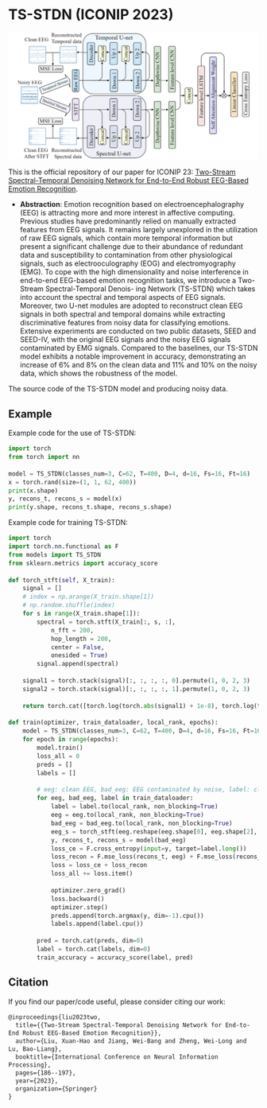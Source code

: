 # TS-STDN (ICONIP 2023)

![TS-STDN model](TS-STDNmodel.png)

This is the official repository of our paper for ICONIP 23: [Two-Stream Spectral-Temporal Denoising Network for End-to-End Robust EEG-Based Emotion Recognition](https://link.springer.com/chapter/10.1007/978-981-99-8067-3_14).

- **Abstraction**: Emotion recognition based on electroencephalography (EEG) is attracting more and more interest in affective computing. Previous studies have predominantly relied on manually extracted features from EEG signals. It remains largely unexplored in the utilization of raw EEG signals, which contain more temporal information but present a significant challenge due to their abundance of redundant data and susceptibility to contamination from other physiological signals, such as electrooculography (EOG) and electromyography (EMG). To cope with the high dimensionality and noise interference in end-to-end EEG-based emotion recognition tasks, we introduce a Two-Stream Spectral-Temporal Denois- ing Network (TS-STDN) which takes into account the spectral and temporal aspects of EEG signals. Moreover, two U-net modules are adopted to reconstruct clean EEG signals in both spectral and temporal domains while extracting discriminative features from noisy data for classifying emotions. Extensive experiments are conducted on two public datasets, SEED and SEED-IV, with the original EEG signals and the noisy EEG signals contaminated by EMG signals. Compared to the baselines, our TS-STDN model exhibits a notable improvement in accuracy, demonstrating an increase of 6% and 8% on the clean data and 11% and 10% on the noisy data, which shows the robustness of the model.

The source code of the TS-STDN model and producing noisy data.

## Example
Example code for the use of TS-STDN:
```python
import torch
from torch import nn

model = TS_STDN(classes_num=3, C=62, T=400, D=4, d=16, Fs=16, Ft=16)
x = torch.rand(size=(1, 1, 62, 400))
print(x.shape)
y, recons_t, recons_s = model(x)
print(y.shape, recons_t.shape, recons_s.shape)
```

Example code for training TS-STDN:
```python
import torch
import torch.nn.functional as F
from models import TS_STDN
from sklearn.metrics import accuracy_score

def torch_stft(self, X_train):
    signal = []
    # index = np.arange(X_train.shape[1])
    # np.random.shuffle(index)
    for s in range(X_train.shape[1]):
        spectral = torch.stft(X_train[:, s, :],
            n_fft = 200,
            hop_length = 200,
            center = False,
            onesided = True)
        signal.append(spectral)
    
    signal1 = torch.stack(signal)[:, :, :, :, 0].permute(1, 0, 2, 3)
    signal2 = torch.stack(signal)[:, :, :, :, 1].permute(1, 0, 2, 3)

    return torch.cat([torch.log(torch.abs(signal1) + 1e-8), torch.log(torch.abs(signal2) + 1e-8)], dim=2)

def train(optimizer, train_dataloader, local_rank, epochs):
    model = TS_STDN(classes_num=3, C=62, T=400, D=4, d=16, Fs=16, Ft=16)
    for epoch in range(epochs):
        model.train()
        loss_all = 0
        preds = []
        labels = []
        
        # eeg: clean EEG, bad_eeg: EEG contaminated by noise, label: class label
        for eeg, bad_eeg, label in train_dataloader:
            label = label.to(local_rank, non_blocking=True)
            eeg = eeg.to(local_rank, non_blocking=True)
            bad_eeg = bad_eeg.to(local_rank, non_blocking=True)
            eeg_s = torch_stft(eeg.reshape(eeg.shape[0], eeg.shape[2], eeg.shape[3]))
            y, recons_t, recons_s = model(bad_eeg)
            loss_ce = F.cross_entropy(input=y, target=label.long())
            loss_recon = F.mse_loss(recons_t, eeg) + F.mse_loss(recons_s, eeg_s)
            loss = loss_ce + loss_recon
            loss_all += loss.item()
            
            optimizer.zero_grad()
            loss.backward()
            optimizer.step()
            preds.append(torch.argmax(y, dim=-1).cpu())
            labels.append(label.cpu())

        pred = torch.cat(preds, dim=0)
        label = torch.cat(labels, dim=0)
        train_accuracy = accuracy_score(label, pred)
```

## Citation
If you find our paper/code useful, please consider citing our work:
```
@inproceedings{liu2023two,
  title={{Two-Stream Spectral-Temporal Denoising Network for End-to-End Robust EEG-Based Emotion Recognition}},
  author={Liu, Xuan-Hao and Jiang, Wei-Bang and Zheng, Wei-Long and Lu, Bao-Liang},
  booktitle={International Conference on Neural Information Processing},
  pages={186--197},
  year={2023},
  organization={Springer}
}
```
